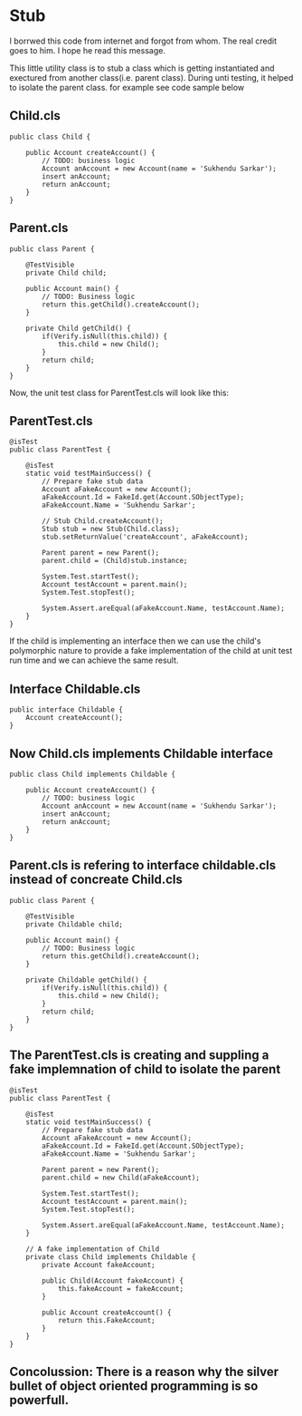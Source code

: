 # Stub

I borrwed this code from internet and forgot from whom. The real credit goes to him. I hope he read this message.

This little utility class is to stub a class which is getting instantiated and exectured from another class(i.e. parent class). 
During unti testing, it helped to isolate the parent class. for example see code sample below

## Child.cls
```apex
public class Child {

    public Account createAccount() {
        // TODO: business logic
        Account anAccount = new Account(name = 'Sukhendu Sarkar');
        insert anAccount;
        return anAccount;
    }
}
```
## Parent.cls
```apex
public class Parent {

    @TestVisible
    private Child child;
    
    public Account main() {
        // TODO: Business logic
        return this.getChild().createAccount();
    }
    
    private Child getChild() {
        if(Verify.isNull(this.child)) {
            this.child = new Child();
        }
        return child;
    }
}
```
Now, the unit test class for ParentTest.cls will look like this:
## ParentTest.cls
```apex
@isTest
public class ParentTest {

    @isTest
    static void testMainSuccess() {
        // Prepare fake stub data
        Account aFakeAccount = new Account();
        aFakeAccount.Id = FakeId.get(Account.SObjectType);
        aFakeAccount.Name = 'Sukhendu Sarkar';
        
        // Stub Child.createAccount();
        Stub stub = new Stub(Child.class);
        stub.setReturnValue('createAccount', aFakeAccount);
        
        Parent parent = new Parent();
        parent.child = (Child)stub.instance;
        
        System.Test.startTest();
        Account testAccount = parent.main();
        System.Test.stopTest();

        System.Assert.areEqual(aFakeAccount.Name, testAccount.Name);
    }
}
```

If the child is implementing an interface then we can use the child's polymorphic nature to provide a fake implementation of the child at unit test run time and we can achieve the same result.

## Interface Childable.cls
``` apex
public interface Childable {
	Account createAccount();
}
```
## Now Child.cls implements Childable interface
```apex
public class Child implements Childable {

    public Account createAccount() {
        // TODO: business logic
        Account anAccount = new Account(name = 'Sukhendu Sarkar');
        insert anAccount;
        return anAccount;
    }
}
```
## Parent.cls is refering to interface childable.cls instead of concreate Child.cls
```apex
public class Parent {

    @TestVisible
    private Childable child;
    
    public Account main() {
        // TODO: Business logic
        return this.getChild().createAccount();
    }
    
    private Childable getChild() {
        if(Verify.isNull(this.child)) {
            this.child = new Child();
        }
        return child;
    }
}
```

## The ParentTest.cls is creating and suppling a fake implemnation of child to isolate the parent
```apex
@isTest
public class ParentTest {

    @isTest
    static void testMainSuccess() {
        // Prepare fake stub data
        Account aFakeAccount = new Account();
        aFakeAccount.Id = FakeId.get(Account.SObjectType);
        aFakeAccount.Name = 'Sukhendu Sarkar';
        
        Parent parent = new Parent();
        parent.child = new Child(aFakeAccount);
        
        System.Test.startTest();
        Account testAccount = parent.main();
        System.Test.stopTest();
        
        System.Assert.areEqual(aFakeAccount.Name, testAccount.Name);
    }
    
    // A fake implementation of Child
    private class Child implements Childable {
        private Account fakeAccount;
        
        public Child(Account fakeAccount) {
            this.fakeAccount = fakeAccount;
        }
        
        public Account createAccount() {
            return this.FakeAccount;
        }
    }
}
```

## Concolussion: There is a reason why the silver bullet of object oriented programming is so powerfull.
